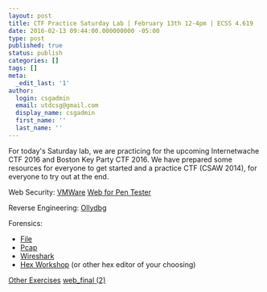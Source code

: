 ```yaml
---
layout: post
title: CTF Practice Saturday Lab | February 13th 12-4pm | ECSS 4.619
date: 2016-02-13 09:44:00.000000000 -05:00
type: post
published: true
status: publish
categories: []
tags: []
meta:
  _edit_last: '1'
author:
  login: csgadmin
  email: utdcsg@gmail.com
  display_name: csgadmin
  first_name: ''
  last_name: ''
---
```


For today's Saturday lab, we are practicing for the upcoming Internetwache CTF 2016 and Boston Key Party CTF 2016. We have prepared some resources for everyone to get started and a practice CTF (CSAW 2014), for everyone to try out at the end.

Web Security:
[VMWare](https://my.vmware.com/web/vmware/free#desktop_end_user_computing/vmware_workstation_player/12_0)
[Web for Pen Tester](https://pentesterlab.com/exercises/web_for_pentester)

Reverse Engineering:
[Ollydbg](http://www.ollydbg.de/odbg110.zip)

Forensics:

-   [File](https://csg.utdallas.edu/wp-content/uploads/2016/02/attachment.php_.jpg)
-   [Pcap](https://www.dropbox.com/s/ibjz1pn7n5323fi/lemieux.pcap?dl=0)
-   [Wireshark](https://www.wireshark.org/)
-   [Hex Workshop](http://www.hexworkshop.com/) (or other hex editor of your choosing)

[Other Exercises](https://pentesterlab.com/exercises/)
[web\_final (2)](https://csg.utdallas.edu/wp-content/uploads/2016/01/web_final-2.pptx)

 

 
